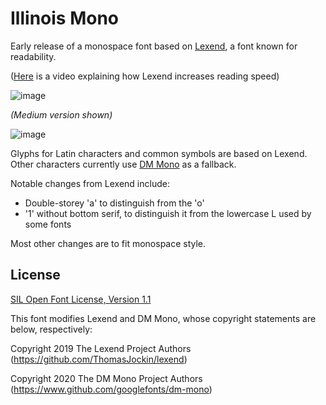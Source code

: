 # Illinois Mono
Early release of a monospace font based on [Lexend](https://lexend.com), a font known for readability.

([Here](https://www.youtube.com/watch?v=GIm8arSogvY) is a video explaining how Lexend increases reading speed)


![image](https://github.com/MadSimple/illinois-mono/assets/92187165/7e9407bd-f841-46d9-846f-3354147fa09b)

*(Medium version shown)*

![image](https://github.com/MadSimple/illinois-mono/assets/92187165/97b756a4-beea-4697-bb8e-d375d818d6fd)

Glyphs for Latin characters and common symbols are based on Lexend.
Other characters currently use [DM Mono](https://fonts.google.com/specimen/DM+Mono) as a fallback.

Notable changes from Lexend include:
* Double-storey 'a' to distinguish from the 'o'
* '1' without bottom serif, to distinguish it from the lowercase L used by some fonts

Most other changes are to fit monospace style.

## License

[SIL Open Font License, Version 1.1](http://scripts.sil.org/OFL)

This font modifies Lexend and DM Mono, whose copyright statements are below, respectively:

Copyright 2019 The Lexend Project Authors (https://github.com/ThomasJockin/lexend)

Copyright 2020 The DM Mono Project Authors (https://www.github.com/googlefonts/dm-mono)
